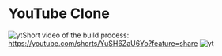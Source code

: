 # YouTube Clone 
![yt](https://github.com/daniatitienei/YouTube-Clone/assets/62098466/eca520bb-1302-4bb7-8d9a-d60ad26d4c3b)Short video of the build process: https://youtube.com/shorts/YuSH6ZaU6Yo?feature=share
![yt](https://github.com/daniatitienei/YouTube-Clone/assets/62098466/dccae683-a378-4583-bf10-0353ac13203e)
